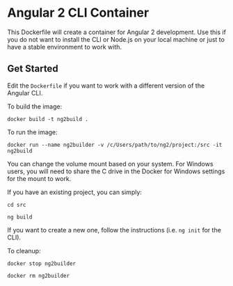 # Angular 2 CLI Container 

This Dockerfile will create a container for Angular 2 development. Use this if you do not want to install the CLI or Node.js on your local machine or just to have a stable environment to work with. 

## Get Started 

Edit the `Dockerfile` if you want to work with a different version of the Angular CLI. 

To build the image: 

`docker build -t ng2build .` 

To run the image: 

`docker run --name ng2builder -v /c/Users/path/to/ng2/project:/src -it ng2build`

You can change the volume mount based on your system. For Windows users, you will need to share the C drive in the Docker for Windows settings for the mount to work. 

If you have an existing project, you can simply: 

`cd src`

`ng build`

If you want to create a new one, follow the instructions (i.e. `ng init` for the CLI).

To cleanup: 

`docker stop ng2builder`

`docker rm ng2builder`
